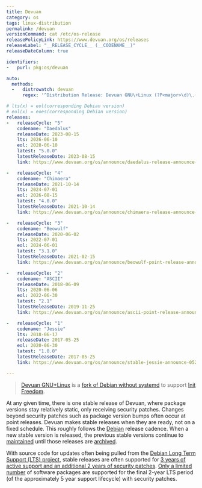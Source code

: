 ```yaml
---
title: Devuan
category: os
tags: linux-distribution
permalink: /devuan
versionCommand: cat /etc/os-release
releasePolicyLink: https://www.devuan.org/os/releases
releaseLabel: "__RELEASE_CYCLE__ (__CODENAME__)"
releaseDateColumn: true

identifiers:
-   purl: pkg:os/devuan

auto:
  methods:
  -   distrowatch: devuan
      regex: '^Distribution Release: Devuan GNU\+Linux (?P<major>\d)\.(?P<minor>\d)(?:\.(?P<patch>\d))?$'

# lts(x) = eol(corresponding Debian version)
# eol(x) = eoes(corresponding Debian version)
releases:
-   releaseCycle: "5"
    codename: "Daedalus"
    releaseDate: 2023-08-15
    lts: 2026-06-10
    eol: 2028-06-10
    latest: "5.0.0"
    latestReleaseDate: 2023-08-15
    link: https://www.devuan.org/os/announce/daedalus-release-announce-2023-08-14

-   releaseCycle: "4"
    codename: "Chimaera"
    releaseDate: 2021-10-14
    lts: 2024-07-01
    eol: 2026-08-15
    latest: "4.0.0"
    latestReleaseDate: 2021-10-14
    link: https://www.devuan.org/os/announce/chimaera-release-announce-2021-10-14

-   releaseCycle: "3"
    codename: "Beowulf"
    releaseDate: 2020-06-02
    lts: 2022-07-01
    eol: 2024-06-01
    latest: "3.1.0"
    latestReleaseDate: 2021-02-15
    link: https://www.devuan.org/os/announce/beowulf-point-release-announce-021421

-   releaseCycle: "2"
    codename: "ASCII"
    releaseDate: 2018-06-09
    lts: 2020-06-06
    eol: 2022-06-30
    latest: "2.1"
    latestReleaseDate: 2019-11-25
    link: https://www.devuan.org/os/announce/ascii-point-release-announce-112119

-   releaseCycle: "1"
    codename: "Jessie"
    lts: 2018-06-17
    releaseDate: 2017-05-25
    eol: 2020-06-30
    latest: "1.0.0"
    latestReleaseDate: 2017-05-25
    link: https://www.devuan.org/os/announce/stable-jessie-announce-052517.html

---
```


> [Devuan GNU+Linux](https://www.devuan.org/) is a [fork of Debian without systemd](https://www.devuan.org/os/announce/)
> to support [Init Freedom](https://www.devuan.org/os/init-freedom).

At any given time, there is one stable release of Devuan, where package versions stay relatively
static, only receiving security patches.  Changes beyond security patches such as package version
bumps often occur at point releases.  Devuan makes stable releases when they are ready, not on a
fixed schedule.  This roughly follows the [Debian](/debian) release cadence. When a new stable
version is released, the previous stable versions continue to [maintained](https://www.devuan.org/os/releases)
until those releases are [archived](https://www.devuan.org/os/releases#archive).

With source code for updates often being pulled from the [Debian Long Term Support (LTS) project](https://wiki.debian.org/LTS),
stable releases are often supported for [3 years of active support and an additional 2 years of
security patches](https://www.debian.org/releases/). [Only a limited number](https://wiki.debian.org/LTS)
of software packages are supported for the final 2-year LTS period (of the approximately 5 year
support lifecycle) with security patches.
